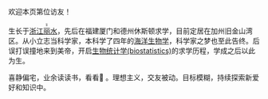 <!-- ##{“script”: "<script async src='//busuanzi.ibruce.info/busuanzi/2.3/busuanzi.pure.mini.js'></script>"}##-->

<!-- ##{"script":"<script>document.getElementById('user-content-busuanzi').id='busuanzi_container_site_uv';busuanzi=document.getElementById('busuanzi_container_site_uv');busuanzi.style.display='none';busuanzi.childNodes[1].id='busuanzi_value_site_uv';busuanzi.childNodes[3].id='busuanzi_value_site_pv';</script><script async src='//busuanzi.ibruce.info/busuanzi/2.3/busuanzi.pure.mini.js'></script>"}## -->

<span id="busuanzi_container_site_uv">欢迎本页第<span id="busuanzi_value_site_uv"></span>位访友！</span>

生长于[浙江<ruby>丽<rt>lí</rt></ruby>水](https://en.wikipedia.org/wiki/Lishui)，先后在福建厦门和德州休斯顿求学，目前定居在加州旧金山湾区。从小立志当科学家，本科学了四年的[海洋生物学](https://en.wikipedia.org/wiki/Marine_biology)，科学家之梦也至此告终。后误打误撞地来到美帝，开启[生物统计学(biostatistics)](https://en.wikipedia.org/wiki/Biostatistics)的求学历程，学成之后以此为生。

喜静偏宅，业余读读书，看看🏀 。理想主义，交友被动。目标模糊，持续探索新爱好和知识中。


